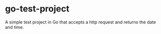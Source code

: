 # go-test-project
A simple test project in Go that accepts a http request and returns the date and time.
